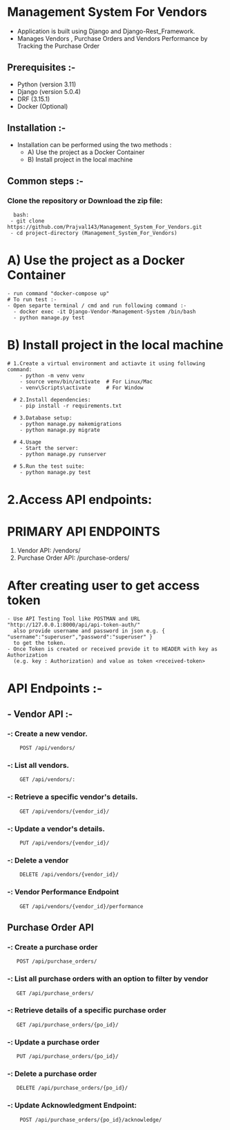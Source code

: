 # Management System For Vendors

   - Application is built using Django and Django-Rest_Framework.
   - Manages Vendors , Purchase Orders and Vendors Performance by Tracking the Purchase Order

## Prerequisites :-
 
   - Python (version 3.11)
   - Django (version 5.0.4)
   - DRF (3.15.1)
   - Docker (Optional)

## Installation :-

   - Installation can be performed using the two methods :
     - A) Use the project as a Docker Container
     - B) Install project in the local machine

## Common steps :-
### Clone the repository or Download the zip file:
      bash:  
     - git clone https://github.com/Prajval143/Management_System_For_Vendors.git  
     - cd project-directory (Management_System_For_Vendors)  

# A) Use the project as a Docker Container
    - run command "docker-compose up"
    # To run test :- 
    - Open separte terminal / cmd and run following command :-
      - docker exec -it Django-Vendor-Management-System /bin/bash
      - python manage.py test
# B) Install project in the local machine
    # 1.Create a virtual environment and actiavte it using following command:
        - python -m venv venv  
        - source venv/bin/activate  # For Linux/Mac
        - venv\Scripts\activate     # For Window  

      # 2.Install dependencies:
        - pip install -r requirements.txt  

      # 3.Database setup:
        - python manage.py makemigrations  
        - python manage.py migrate  

      # 4.Usage
        - Start the server:
        - python manage.py runserver  

      # 5.Run the test suite:  
        - python manage.py test

# 2.Access API endpoints:

# PRIMARY API ENDPOINTS
1) Vendor API: /vendors/
2) Purchase Order API: /purchase-orders/  


# After creating user to get access token  
    - Use API Testing Tool like POSTMAN and URL "http://127.0.0.1:8000/api/api-token-auth/"
      also provide username and password in json e.g. { "username":"superuser","password":"superuser" } 
      to get the token. 
    - Once Token is created or received provide it to HEADER with key as Authorization 
      (e.g. key : Authorization) and value as token <received-token>  



# API Endpoints :-
   ## - Vendor API :-
   ### -: Create a new vendor.
        POST /api/vendors/ 
   ### -: List all vendors.
        GET /api/vendors/:   
   ### -: Retrieve a specific vendor's details.
        GET /api/vendors/{vendor_id}/   
   ### -: Update a vendor's details.  
        PUT /api/vendors/{vendor_id}/
   ### -: Delete a vendor
        DELETE /api/vendors/{vendor_id}/
   ### -: Vendor Performance Endpoint
        GET /api/vendors/{vendor_id}/performance

  
   ## Purchase Order API  
   ### -: Create a purchase order 
       POST /api/purchase_orders/
   ### -: List all purchase orders with an option to filter by vendor
       GET /api/purchase_orders/
   ### -: Retrieve details of a specific purchase order
       GET /api/purchase_orders/{po_id}/ 
   ### -: Update a purchase order
       PUT /api/purchase_orders/{po_id}/
   ### -: Delete a purchase order
       DELETE /api/purchase_orders/{po_id}/
   ### -: Update Acknowledgment Endpoint:  
        POST /api/purchase_orders/{po_id}/acknowledge/  


  